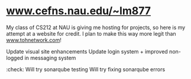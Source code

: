 # www.cefns.nau.edu/~lm877
My class of CS212 at NAU is giving me hosting for projects, so here is my attempt at a website for credit.
I plan to make this way more legit than www.tohnetwork.com!


Update visual site enhancements
Update login system + improved non-logged in messaging system

:check: Will try sonarqube testing
Will try fixing sonarqube errors

